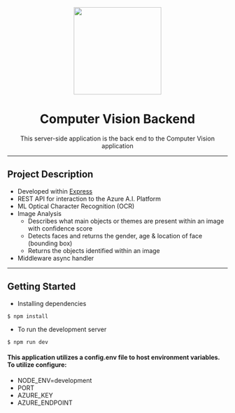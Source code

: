 <div align="center" markdown="1">

<img src="https://www.bairesdev.com/wp-content/uploads/2021/07/Expressjs.svg" height="200"/>

# Computer Vision Backend

This server-side application is the back end to the Computer Vision application

</div>

---

## Project Description

- Developed within [Express](https://expressjs.com/)
- REST API for interaction to the Azure A.I. Platform
- ML Optical Character Recognition (OCR)
- Image Analysis
  - Describes what main objects or themes are present within an image with confidence score
  - Detects faces and returns the gender, age & location of face (bounding box)
  - Returns the objects identified within an image
- Middleware async handler

---

## Getting Started

- Installing dependencies

```
$ npm install
```

- To run the development server

```
$ npm run dev
```

#### This application utilizes a config.env file to host environment variables. To utilize configure:

- NODE_ENV=development
- PORT
- AZURE_KEY
- AZURE_ENDPOINT
